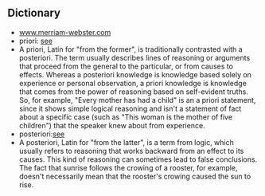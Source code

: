 Dictionary
--------------------
- www.merriam-webster.com
- priori: [see](https://www.merriam-webster.com/dictionary/a%20posteriori)
- A priori, Latin for "from the former", is traditionally contrasted with a posteriori. The term usually describes lines of reasoning or arguments that proceed from the general to the particular, or from causes to effects. Whereas a posteriori knowledge is knowledge based solely on experience or personal observation, a priori knowledge is knowledge that comes from the power of reasoning based on self-evident truths. So, for example, "Every mother has had a child" is an a priori statement, since it shows simple logical reasoning and isn't a statement of fact about a specific case (such as "This woman is the mother of five children") that the speaker knew about from experience.
- posteriori:[see](https://www.merriam-webster.com/dictionary/a%20posteriori)
- A posteriori, Latin for "from the latter", is a term from logic, which usually refers to reasoning that works backward from an effect to its causes. This kind of reasoning can sometimes lead to false conclusions. The fact that sunrise follows the crowing of a rooster, for example, doesn't necessarily mean that the rooster's crowing caused the sun to rise.
